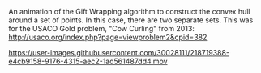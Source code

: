 An animation of the Gift Wrapping algorithm to construct the convex hull around a set of points. In this case, there are two separate sets. This was for the USACO Gold problem, "Cow Curling" from 2013: http://usaco.org/index.php?page=viewproblem2&cpid=382

https://user-images.githubusercontent.com/30028111/218719388-e4cb9158-9176-4315-aec2-1ad561487dd4.mov
